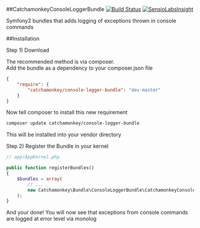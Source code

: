 ##CatchamonkeyConsoleLoggerBundle [![Build Status](https://travis-ci.org/catchamonkey/CatchamonkeyConsoleLoggerBundle.svg?branch=master)](https://travis-ci.org/catchamonkey/CatchamonkeyConsoleLoggerBundle) [![SensioLabsInsight](https://insight.sensiolabs.com/projects/8223103c-1bf3-4c14-bf0e-784f8994eda3/big.png)](https://insight.sensiolabs.com/projects/8223103c-1bf3-4c14-bf0e-784f8994eda3)

Symfony2 bundles that adds logging of exceptions thrown in console commands

##Installation

Step 1) Download

The recommended method is via composer.  
Add the bundle as a dependency to your composer.json file

```json
{
    "require": {
        "catchamonkey/console-logger-bundle": "dev-master"
    }
}
```

Now tell composer to install this new requirement

```bash
composer update catchamonkey/console-logger-bundle
```

This will be installed into your vendor directory

Step 2) Register the Bundle in your kernel

```php
// app/AppKernel.php

public function registerBundles()
{
    $bundles = array(
        // ...
        new Catchamonkey\Bundle\ConsoleLoggerBundle\CatchamonkeyConsoleLoggerBundle(),
    );
}
```

And your done! You will now see that exceptions from console commands
 are logged at error level via monolog

